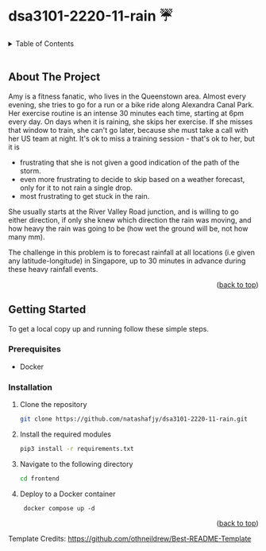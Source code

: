 # dsa3101-2220-11-rain  :umbrella:


<a name="readme-top"></a>


<!-- TABLE OF CONTENTS -->
<details>
  <summary>Table of Contents</summary>
  <ol>
    <li>
      <a href="#about-the-project">About The Project</a>
    </li>
    <li>
      <a href="#getting-started">Getting Started</a>
      <ul>
        <li><a href="#prerequisites">Prerequisites</a></li>
        <li><a href="#installation">Installation</a></li>
      </ul>
    </li>
  </ol>
</details>

</br>

<!-- ABOUT THE PROJECT -->
## About The Project

Amy is a fitness fanatic, who lives in the Queenstown area. Almost every evening, she tries to go for a run or a bike ride along Alexandra Canal Park. Her exercise routine is an intense 30 minutes each time, starting at 6pm every day. On days when it is raining, she skips her exercise. If she misses that window to train, she can't go later, because she must take a call with her US team at night. It's ok to miss a training session - that's ok to her, but it is 
-  frustrating that she is not given a good indication of the path of the storm.
-  even more frustrating to decide to skip based on a weather forecast, only for it to not rain a single drop.
- most frustrating to get stuck in the rain.

She usually starts at the River Valley Road junction, and is willing to go either direction, if only she knew which direction the rain was moving, and how heavy the rain was going to be (how wet the ground will be, not how many mm).

The challenge in this problem is to forecast rainfall at all locations (i.e given any latitude-longitude) in Singapore, up to 30 minutes in advance during these heavy rainfall events.


<p align="right">(<a href="#readme-top">back to top</a>)</p>






<!-- GETTING STARTED -->
## Getting Started

To get a local copy up and running follow these simple steps.

### Prerequisites

* Docker

### Installation

1. Clone the repository
   ```sh
   git clone https://github.com/natashafjy/dsa3101-2220-11-rain.git
   ```
2. Install the required modules
   ```sh
   pip3 install -r requirements.txt
   ```
3. Navigate to the following directory
   ```sh
   cd frontend
   ```
4. Deploy to a Docker container
   ```
    docker compose up -d
   ```

<p align="right">(<a href="#readme-top">back to top</a>)</p>


Template Credits: https://github.com/othneildrew/Best-README-Template


